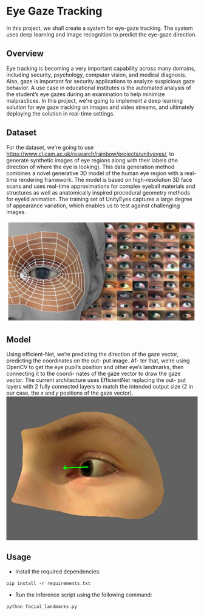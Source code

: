 # Eye Gaze Tracking

In this project, we shall create a system for eye-gaze tracking. The system uses deep learning and image recognition to predict the eye-gaze direction.


## Overview
Eye tracking is becoming a very important capability across many domains, including security, psychology, computer vision, and medical diagnosis. Also, gaze is important for security applications to analyze suspicious gaze behavior. A use case in educational institutes is the automated analysis of the student’s eye gazes during an examination to help minimize malpractices.
In this project, we're going to implement a deep learning solution for eye gaze tracking on images and video streams, and ultimately deploying the solution in real-time settings.

## Dataset
For the dataset, we're going to use https://www.cl.cam.ac.uk/research/rainbow/projects/unityeyes/, to generate synthetic images of eye regions along with their labels (the direction of where the eye is looking). This data generation method combines a novel generative 3D model of the human eye region with a real-time rendering framework. The model is based on high-resolution 3D face scans and uses real-time approximations for complex eyeball materials and structures as well as anatomically inspired procedural geometry methods for eyelid animation. The training set of UnityEyes captures a large degree of appearance variation, which enables us to test against challenging images.

![Alt text](./images/unityeye.png?raw=true "synthetic data using generative 3D eye region model" )

## Model
Using efficient-Net, we’re predicting the direction of the gaze
vector, predicting the coordinates on the out- put image. Af-
ter that, we’re using OpenCV to get the eye pupil’s position
and other eye’s landmarks, then connecting it to the coordi-
nates of the gaze vector to draw the gaze vector.
The current architecture uses EfficientNet replacing the out-
put layers with 2 fully connected layers to match the intended
output size (2 in our case, the 𝑥 and 𝑦 positions of the gaze
vector).
![Alt text](./images/prediction.png?raw=true "predicted gaze-direction" )
## Usage
- Install the required dependencies:

```
pip install -r requirements.txt
```
- Run the inference script using the following command:
```
python facial_landmarks.py
```